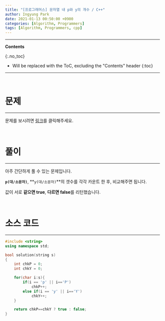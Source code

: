 ```yaml
---
title: "[프로그래머스] 문자열 내 p와 y의 개수 / C++"
author: Ingyung Park
date: 2021-01-13 00:50:00 +0900
categories: [Algorithm, Programmers]
tags: [Algorithm, Programmers, cpp]
---
```


---
**Contents**

{:.no_toc}

* Will be replaced with the ToC, excluding the "Contents" header
{:toc}
---

<br/>

# **문제**

---



문제를 보시려면 [링크](https://programmers.co.kr/learn/courses/30/lessons/12916)를 클릭해주세요. 

<br/>

# **풀이**

---

아주 간단하게 풀 수 있는 문제입니다.

**`p(대/소문자)`**, **`y(대/소문자)`**의 갯수를 각각 카운트 한 후, 비교해주면 됩니다.

값이 서로 **같으면 true**, **다르면 false**를 리턴했습니다.





<br/>

# **소스 코드**

---



```c++
#include <string>
using namespace std;

bool solution(string s)
{
    int chkP = 0;
    int chkY = 0;

    for(char i:s){
        if(i == 'p' || i=='P')
            chkP++;
        else if(i == 'y' || i=='Y')
            chkY++;
    }

    return chkP==chkY ? true : false;
}
```

<br/>

<br/>